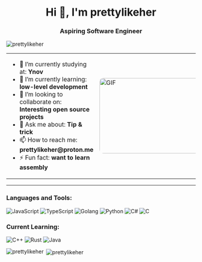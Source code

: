 <h1 align="center">Hi 👋, I'm prettylikeher</h1>
<h3 align="center">Aspiring Software Engineer</h3>

<p align="left"> 
  <img src="https://komarev.com/ghpvc/?username=prettylikeher&label=Profile%20views&color=0e75b6&style=flat" alt="prettylikeher" /> 
</p>

<table>
  <tr>
    <td>
      <ul>
        <li>🔭 I’m currently studying at: <strong>Ynov</strong></li>
        <li>🌱 I’m currently learning: <strong>low-level development</strong></li>
        <li>👯 I’m looking to collaborate on: <strong>Interesting open source projects</strong></li>
        <li>💬 Ask me about: <strong>Tip & trick</strong></li>
        <li>📫 How to reach me: <strong>prettylikeher@proton.me</strong></li>
        <li>⚡ Fun fact: <strong>want to learn assembly</strong></li>
      </ul>
    </td>
    <td>
      <img src="https://i.giphy.com/media/v1.Y2lkPTc5MGI3NjExdnNqMHZkZG8xMHF0Y3c5NXRsaHFybmc4aHQ3enU2Mm5mazkzM3hmcSZlcD12MV9pbnRlcm5hbF9naWZfYnlfaWQmY3Q9Zw/pibdZiIzkyN8w7Dg0P/giphy.gif" alt="GIF" width="400" height="200" style="border-radius: 10px;">
    </td>
  </tr>
</table>

---

<h3 align="left">Languages and Tools:</h3>
<p align="left">
  <img src="https://img.shields.io/badge/JavaScript-F7DF1E?style=for-the-badge&logo=javascript&logoColor=black" alt="JavaScript" />
  <img src="https://img.shields.io/badge/TypeScript-007ACC?style=for-the-badge&logo=typescript&logoColor=white" alt="TypeScript" />
  <img src="https://img.shields.io/badge/Go-00ADD8?style=for-the-badge&logo=go&logoColor=white" alt="Golang" />
  <img src="https://img.shields.io/badge/Python-3776AB?style=for-the-badge&logo=python&logoColor=white" alt="Python" />
  <img src="https://img.shields.io/badge/C%23-239120?style=for-the-badge&logo=c-sharp&logoColor=white" alt="C#" />
  <img src="https://img.shields.io/badge/C-00599C?style=for-the-badge&logo=c&logoColor=white" alt="C" />
</p>

<h3 align="left">Current Learning:</h3>
<p align="left">
  <img src="https://img.shields.io/badge/C++-00599C?style=for-the-badge&logo=cplusplus&logoColor=white" alt="C++" />
  <img src="https://img.shields.io/badge/Rust-FF5733?style=for-the-badge&logo=rust&logoColor=white" alt="Rust" />
  <img src="https://img.shields.io/badge/Java-007396?style=for-the-badge&logo=java&logoColor=white" alt="Java" />
</p>

<p><img align="left" src="https://github-readme-stats.vercel.app/api/top-langs?username=prettylikeher&show_icons=true&locale=en&layout=compact&theme=dark&hide_border=true&title_color=FFD700&text_color=FFD700" alt="prettylikeher" /></p>

<p>&nbsp;<img align="center" src="https://github-readme-stats.vercel.app/api?username=prettylikeher&show_icons=true&locale=en&theme=dark&hide_border=true&title_color=FFD700&text_color=FFD700" alt="prettylikeher" /></p>
